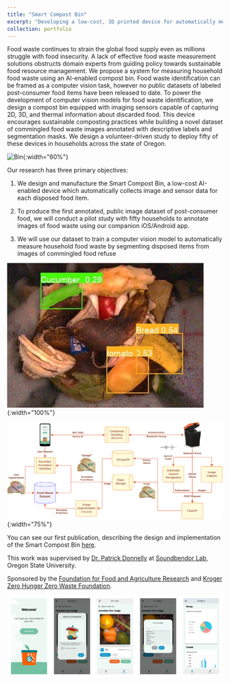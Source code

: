 ```yaml
---
title: "Smart Compost Bin"
excerpt: "Developing a low-cost, 3D printed device for automatically measuring food waste using state-of-the-art computer vision models<br/><img src='/images/bin_thumbnail.jpg'>"
collection: portfolio
---
```


Food waste continues to strain the global food supply even as millions struggle with food insecurity. A lack of effective food waste measurement solutions obstructs domain experts from guiding policy towards sustainable food resource management. We propose a system for measuring household food waste using an AI-enabled compost bin. Food waste identification can be framed as a computer vision task, however no public datasets of labeled post-consumer food items have been released to date. To power the development of computer vision models for food waste identification, we design a compost bin equipped with imaging sensors capable of capturing 2D, 3D, and thermal information about discarded food. This device encourages sustainable composting practices while building a novel dataset of commingled food waste images annotated with descriptive labels and segmentation masks. We design a volunteer-driven study to deploy fifty of these devices in households across the state of Oregon.

![Bin](/images/bin_partial_open.jpg){:width="60%"}

Our research has three primary objectives:

1. We design and manufacture the Smart Compost Bin, a low-cost AI-enabled device which
automatically collects image and sensor data for each disposed food item.

2. To produce the first annotated, public image dataset of post-consumer food, we will conduct a
pilot study with fifty households to annotate images of food waste using our companion iOS/Android app.

3. We will use our dataset to train a computer vision model to automatically measure household
food waste by segmenting disposed items from images of commingled food refuse

![Example Image](/images/compost_segmented.jpg){:width="100%"}

![System Diagram](/images/cloud_pipeline_v4.png){:width="75%"}

You can see our first publication, describing the design and implementation of the Smart Compost Bin
[here](https://aidanbeery.com/files/cofi_2024.pdf). 

This work was supervised by [Dr. 
Patrick Donnelly](https://engineering.oregonstate.edu/people/patrick-donnelly) at [Soundbendor Lab](https://soundbendor.org/), Oregon State University.

Sponsored by the [Foundation for Food and Agriculture Research](https://foundationfar.org/) and [Kroger Zero Hunger Zero Waste
Foundation](https://thekrogercozerohungerzerowastefoundation.com/).

![App Screenshots](/images/app_screenshots.png)


